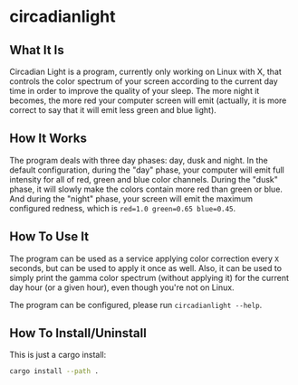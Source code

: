 # circadianlight

## What It Is

Circadian Light is a program, currently only working on Linux with X, that
controls the color spectrum of your screen according to the current day time
in order to improve the quality of your sleep.
The more night it becomes, the more red your computer screen
will emit (actually, it is more correct to say that it will emit less green and
blue light).

## How It Works

The program deals with three day phases: day, dusk and night. In the default
configuration, during the "day" phase, your computer will emit full intensity
for all of red, green and blue color channels. During the "dusk" phase, it will
slowly make the colors contain more red than green or blue. And during the
"night" phase, your screen will emit the maximum configured redness, which is
`red=1.0 green=0.65 blue=0.45`.

## How To Use It

The program can be used as a service applying color correction every `X`
seconds, but can be used to apply it once as well.
Also, it can be used to simply print the gamma color spectrum (without applying
it) for the current day hour (or a given hour), even though you're not on Linux.

The program can be configured, please run `circadianlight --help`.

## How To Install/Uninstall 

This is just a cargo install:
```sh
cargo install --path .
```

